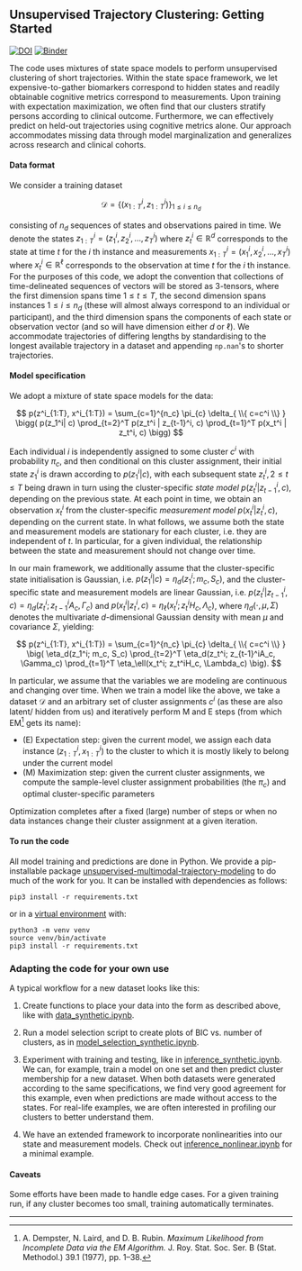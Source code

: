 ## Unsupervised Trajectory Clustering: Getting Started

[![DOI](https://zenodo.org/badge/692067654.svg)](https://zenodo.org/badge/latestdoi/692067654)
[![Binder](https://mybinder.org/badge_logo.svg)](https://mybinder.org/v2/gh/burkh4rt/Unsupervised-Trajectory-Clustering-Starter/ipynb)

The code uses mixtures of state space models to perform unsupervised clustering
of short trajectories. Within the state space framework, we let
expensive-to-gather biomarkers correspond to hidden states and readily
obtainable cognitive metrics correspond to measurements. Upon training with
expectation maximization, we often find that our clusters stratify persons
according to clinical outcome. Furthermore, we can effectively predict on
held-out trajectories using cognitive metrics alone. Our approach accommodates
missing data through model marginalization and generalizes across research and
clinical cohorts.

#### Data format

We consider a training dataset

$$
\mathcal{D} = \{ (x_{1:T}^{i}, z_{1:T}^{i}) \}_{1\leq i \leq n_d}
$$

consisting of $`n_d`$ sequences of states and observations paired in time. We
denote the states $`z_{1:T}^{i} = (z_1^i, z_2^i, \dotsc, z_T^i)`$ where
$`z_t^i \in \mathbb{R}^d`$ corresponds to the state at time $`t`$ for the $`i`$
th instance and measurements $`x_{1:T}^{i} = (x_1^i, x_2^i, \dotsc, x_T^i)`$
where $`x_t^i \in \mathbb{R}^\ell`$ corresponds to the observation at time
$`t`$ for the $`i`$ th instance. For the purposes of this code, we adopt the
convention that collections of time-delineated sequences of vectors will be
stored as 3-tensors, where the first dimension spans time $`1\leq t \leq T`$,
the second dimension spans instances $`1\leq i \leq n_d`$ (these will almost
always correspond to an individual or participant), and the third dimension
spans the components of each state or observation vector (and so will have
dimension either $`d`$ or $`\ell`$). We accommodate trajectories of differing
lengths by standardising to the longest available trajectory in a dataset and
appending `np.nan`'s to shorter trajectories.

#### Model specification

We adopt a mixture of state space models for the data:

$$
p(z^i_{1:T}, x^i_{1:T})
		= \sum_{c=1}^{n_c} \pi_{c} \delta_{ \\{ c=c^i \\} } \bigg( p(z_1^i| c)
		\prod_{t=2}^T p(z_t^i | z_{t-1}^i, c) \prod_{t=1}^T p(x_t^i | z_t^i, c) \bigg)
$$

Each individual $`i`$ is independently assigned to some cluster $`c^i`$ with
probability $`\pi_{c}`$, and then conditional on this cluster assignment, their
initial state $`z_1^i`$ is drawn according to $`p(z_1^i| c)`$, with each
subsequent state $`z_t^i, 2\leq t \leq T`$ being drawn in turn using the
cluster-specific _state model_ $`p(z_t^i | z_{t-1}^i, c)`$, depending on the
previous state. At each point in time, we obtain an observation $`x_t^i`$ from
the cluster-specific _measurement model_ $`p(x_t^i | z_t^i, c)`$, depending on
the current state. In what follows, we assume both the state and measurement
models are stationary for each cluster, i.e. they are independent of $`t`$. In
particular, for a given individual, the relationship between the state and
measurement should not change over time.

In our main framework, we additionally assume that the cluster-specific state
initialisation is Gaussian, i.e. $`p(z_1^i| c) = \eta_d(z_1^i; m_c, S_c)`$, and
the cluster-specific state and measurement models are linear Gaussian, i.e.
$`p(z_t^i | z_{t-1}^i, c) = \eta_d(z_t^i; z_{t-1}^iA_c, \Gamma_c)`$ and
$`p(x_t^i | z_t^i, c) = \eta_\ell(x_t^i; z_t^iH_c, \Lambda_c)`$, where
$`\eta_d(\cdot, \mu, \Sigma)`$ denotes the multivariate $`d`$-dimensional
Gaussian density with mean $`\mu`$ and covariance $`\Sigma`$, yielding:

$$
p(z^i_{1:T}, x^i_{1:T})
		= \sum_{c=1}^{n_c} \pi_{c} \delta_{ \\{ c=c^i \\} } \big( \eta_d(z_1^i; m_c, S_c)
		\prod_{t=2}^T \eta_d(z_t^i; z_{t-1}^iA_c, \Gamma_c) \prod_{t=1}^T
		\eta_\ell(x_t^i; z_t^iH_c, \Lambda_c) \big).
$$

In particular, we assume that the variables we are modeling are continuous and
changing over time. When we train a model like the above, we take a dataset
$`\mathcal{D}`$ and an arbitrary set of cluster assignments $`c^i`$ (as these
are also latent/ hidden from us) and iteratively perform M and E steps (from
which EM[^2] gets its name):

- (E) Expectation step: given the current model, we assign each data instance
  $`(z^i_{1:T}, x^i_{1:T})`$ to the cluster to which it is mostly likely to
  belong under the current model
- (M) Maximization step: given the current cluster assignments, we compute the
  sample-level cluster assignment probabilities (the $`\pi_c`$) and optimal
  cluster-specific parameters

Optimization completes after a fixed (large) number of steps or when no data
instances change their cluster assignment at a given iteration.

#### To run the code

All model training and predictions are done in Python. We provide a
pip-installable package
[unsupervised-multimodal-trajectory-modeling](https://pypi.org/project/unsupervised-multimodal-trajectory-modeling/)
to do much of the work for you. It can be installed with dependencies as
follows:

```
pip3 install -r requirements.txt
```

or in a [virtual environment](https://docs.python.org/3/library/venv.html)
with:

```
python3 -m venv venv
source venv/bin/activate
pip3 install -r requirements.txt
```

### Adapting the code for your own use

A typical workflow for a new dataset looks like this:

1. Create functions to place your data into the form as described above, like
   with [data_synthetic.ipynb](./data_synthetic.ipynb).

2. Run a model selection script to create plots of BIC vs. number of clusters,
   as in [model_selection_synthetic.ipynb](./model_selection_synthetic.ipynb).

3. Experiment with training and testing, like in
   [inference_synthetic.ipynb](./inference_synthetic.ipynb). We can, for
   example, train a model on one set and then predict cluster membership for a
   new dataset. When both datasets were generated according to the same
   specifications, we find very good agreement for this example, even when
   predictions are made without access to the states. For real-life examples,
   we are often interested in profiling our clusters to better understand them.

4. We have an extended framework to incorporate nonlinearities into our state
   and measurement models. Check out
   [inference_nonlinear.ipynb](./inference_nonlinear.ipynb) for a minimal
   example.

#### Caveats

Some efforts have been made to handle edge cases. For a given training run, if
any cluster becomes too small, training automatically terminates.

---

[^1]:
    S. Chiappa and D. Barber. _Dirichlet Mixtures of Bayesian Linear Gaussian
    State-Space Models: a Variational Approach._ Tech. rep. 161. Max Planck
    Institute for Biological Cybernetics, 2007.

[^2]:
    A. Dempster, N. Laird, and D. B. Rubin. _Maximum Likelihood from  
    Incomplete Data via the EM Algorithm._ J. Roy. Stat. Soc. Ser. B (Stat.
    Methodol.) 39.1 (1977), pp. 1–38.

<!---

Format code with:
```
black .
prettier --write --print-width 79 --prose-wrap always **/*.md
pip3 list --format=freeze > requirements.txt
```

Send all to zfs with:
```sh
rsync -avhtXE \
    --chmod=777 \
    --groupmap="*:sambashare" \
    --force \
    . \
    abg-cluster1.psychol.private.cam.ac.uk:/zfs/mcb93/unsupervised-trajectory-clustering-starter
```

-->
